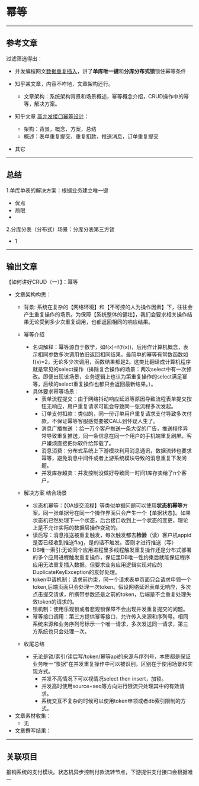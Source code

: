 
# 幂等

---
## 参考文章

过滤筛选得出：
* 并发编程网文[数据重复插入](https://ifeve.com/%E8%A7%A3%E5%86%B3%E6%96%B9%E6%A1%88%EF%BC%9A%E5%A6%82%E4%BD%95%E9%98%B2%E6%AD%A2%E6%95%B0%E6%8D%AE%E9%87%8D%E5%A4%8D%E6%8F%92%E5%85%A5%EF%BC%9F/)，讲了**单库唯一键**和**分库分布式锁**锁住幂等条件
* 知乎某文章，内容不咋地，文章架构还行。
  * 文章架构：系统架构背景和场景概述，幂等概念介绍，CRUD操作中的幂等，解决方案。
  
* 知乎文章 [高并发接口幂等设计](https://zhuanlan.zhihu.com/p/92880181)：
  * 架构：背景，概念，方案，总结
  * 概述：表单重复提交，重复扣款，推送消息，订单重复提交
* 其它

---
## 总结

1.单库单表的解决方案：根据业务建立唯一键
  * 优点
  * 局限
  * 
2.分库分表（分布式）场景：分库分表第三方锁
  * 1


---
## 输出文章

【如何讲好CRUD（一）】：幂等

* 文章架构构思：
  * 背景:
  系统在复杂的【网络环境】和【不可控的人为操作因素】下，往往会产生重复操作的场景。为保障【系统整体的健壮】，我们会要求相关操作结果无论受到多少次重复调用，也都返回相同的响应结果。
  
  * 幂等介绍
    * 名词解释：幂等源自于数学，如f(x)=f(f(x))，后用作计算机概念，表示相同参数多次调用依旧返回相同结果。最简单的幂等有常数函数如f(x)=2，无论多少次调用，函数结果都是2。这类比翻译成计算机程序就是常见的select操作（排除复合操作的场景：两次select中有一次修改。即便出现该场景，业务逻辑上也认为第重复操作的select满足幂等，后续的select重复操作也都只会返回最新结果。）。
    * 具体要求幂等场景：
       * 表单流程提交：由于网络抖动响应延迟等原因导致流程表单提交按钮无响应，用户重复请求可能会导致同一张流程多次发起。
        * 订单支付扣款：类似的，同一份订单用户重复请求支付导致多次付款，不保证幂等客服感觉要被CALL到怀疑人生了。
        * 消息广播推送 ：给一万个客户推送一条大促的广告，推送程序异常导致重复推送，同一条信息在同一个用户的手机端重复刷屏。客户嫌烦直接把你软件给卸载了。
        * 消息消费：分布式系统上下游模块利用消息通讯，数据流转也要求幂等，避免消息中间件或者上游系统模块导致的消息重复下发问题。
        * 并发库存超卖：并发控制没做好导致同一时间1库存卖给了n个客户，
  
  * 解决方案 结合场景
    * 状态机幂等：【OA提交流程】等类似单据问题可以使用**状态机幂等**方案。同一张单据号在同一个操作界面只会产生一个【单据状态】。如果状态机已然处理下一个状态，后台接口收到上一个状态的变更，理论上是不允许实际的数据层操作变动的。
    * 读后写：消息推送被重复触发，每次触发都去**检验**（读）客户机appid是否已经收到推送flag，是的话不触发。否则才进行推送（写）
    * DB唯一索引:无论同个应用进程里多线程触发重复操作还是分布式部署的多个应用进程触发重复操作，保证里DB唯一性约束后就能保证程序应用无法重复插入数据。但要求业务应用逻辑实现对应的DuplicateKeyException的友好处理。
    * token申请机制：请求前约束，同一个请求表单页面只会请求申领一个token,后端页面只会处理一次token。假设网络延迟表单无响应，多次点击提交请求，所携带参数还是之前的token，后端是不会重复处理失效token的请求的。
    * 锁机制：使用乐观锁或者悲观锁保障不会出现并发重复提交的问题。
    * 幂等接口调用：第三方提供幂等接口，允许传入来源和序列号。相同系统来源和业务序列号标示一个唯一请求，多次发送同一请求，第三方系统也只会处理一次。
  * 收尾总结
    * 无论是锁/索引/读后写/token/幂等api的来源与序列号，本质都是保证业务唯一“票据”在并发重复操作中可以被识别，区别在于使用场景和实现方式。
      * 并发不高情况下可以视情况select then insert，加锁。
      * 并发高时使用source+seq等方向进行限流只处理其中的有效请求。
      * 系统交互不复杂的时候可以使用token申领或者db索引限制的方式。
* 文章素材收集：
  * 无
* 文章撰写结果：

---
## 关联项目

报销系统的支付模块。状态机异步控制付款流转节点，下游提供支付接口会根据唯一